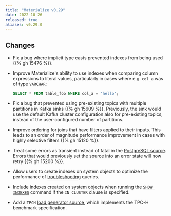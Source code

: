 ```yaml
---
title: "Materialize v0.29"
date: 2022-10-26
released: true
aliases: v0.29.0
---
```


## Changes

* Fix a bug where implicit type casts prevented indexes from being used {{% gh
  15476 %}}.

* Improve Materialize's ability to use indexes when comparing column expressions
  to literal values, particularly in cases where e.g. `col_a` was of type
  `VARCHAR`:

  ```sql
  SELECT * FROM table_foo WHERE col_a = 'hello';
  ```

* Fix a bug that prevented using pre-existing topics with multiple partitions in
  Kafka sinks {{% gh 15609 %}}. Previously, the sink would use the default
  Kafka cluster configuration also for pre-existing
  topics, instead of the user-configured number of partitions.

* Improve ordering for joins that have filters applied to their inputs. This
  leads to an order of magnitude performance improvement in cases with highly
  selective filters {{% gh 15120 %}}.

* Treat some errors as transient instead of fatal in the [PostgreSQL source](/sql/create-source/postgres/).
  Errors that would previously set the source into an error state will now retry
  {{% gh 15200 %}}.

* Allow users to create indexes on system objects to optimize the performance of
  [troubleshooting](/ops/troubleshooting/) queries.

* Include indexes created on system objects when running the [`SHOW INDEXES`](/sql/show-indexes)
  command if the `IN CLUSTER` clause is specified.

* Add a `TPCH` [load generator source](/sql/create-source/load-generator/#tpch),
  which implements the TPC-H benchmark specification.
